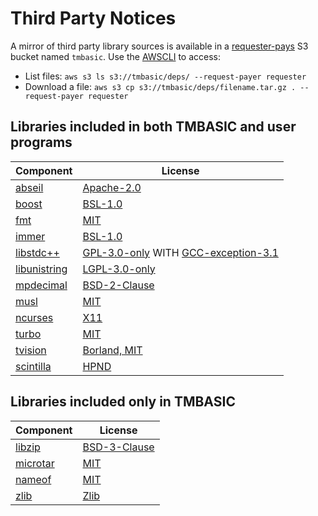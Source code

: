 # Third Party Notices

A mirror of third party library sources is available in a [requester-pays](https://docs.aws.amazon.com/AmazonS3/latest/userguide/RequesterPaysBuckets.html) S3 bucket named `tmbasic`. Use the [AWSCLI](https://aws.amazon.com/cli/) to access:

- List files: `aws s3 ls s3://tmbasic/deps/ --request-payer requester`
- Download a file: `aws s3 cp s3://tmbasic/deps/filename.tar.gz . --request-payer requester`

## Libraries included in both TMBASIC and user programs

Component | License
-- | --
[abseil](https://abseil.io) | [Apache-2.0](https://github.com/electroly/tmbasic/blob/master/doc/licenses/abseil/LICENSE)
[boost](https://www.boost.org/) | [BSL-1.0](https://github.com/electroly/tmbasic/blob/master/doc/licenses/boost/LICENSE_1_0.txt)
[fmt](https://github.com/fmtlib/fmt) | [MIT](https://github.com/electroly/tmbasic/blob/master/doc/licenses/fmt/LICENSE.rst)
[immer](https://github.com/arximboldi/immer) | [BSL-1.0](https://github.com/electroly/tmbasic/blob/master/doc/licenses/immer/LICENSE)
[libstdc++](https://gcc.gnu.org/onlinedocs/libstdc++/) | [GPL-3.0-only](https://github.com/electroly/tmbasic/blob/master/doc/licenses/gcc/GPL-3) WITH [GCC-exception-3.1](https://github.com/electroly/tmbasic/blob/master/doc/licenses/gcc/copyright)
[libunistring](https://www.gnu.org/software/libunistring/manual/libunistring.html) | [LGPL-3.0-only](https://github.com/electroly/tmbasic/blob/master/doc/licenses/libunistring/COPYING.LIB)
[mpdecimal](https://www.bytereef.org/mpdecimal/) | [BSD-2-Clause](https://github.com/electroly/tmbasic/blob/master/doc/licenses/mpdecimal/LICENSE.txt)
[musl](https://musl.libc.org/) | [MIT](https://github.com/electroly/tmbasic/blob/master/doc/licenses/musl/COPYRIGHT)
[ncurses](https://invisible-island.net/ncurses/) | [X11](https://github.com/electroly/tmbasic/blob/master/doc/licenses/ncurses/COPYING)
[turbo](https://github.com/magiblot/turbo) | [MIT](https://github.com/electroly/tmbasic/blob/master/doc/licenses/turbo/COPYRIGHT)
[tvision](https://github.com/magiblot/tvision) | [Borland, MIT](https://github.com/electroly/tmbasic/blob/master/doc/licenses/tvision/COPYRIGHT)
[scintilla](https://www.scintilla.org/) | [HPND](https://github.com/electroly/tmbasic/blob/master/doc/licenses/scintilla/License.txt)

## Libraries included only in TMBASIC

Component | License
-- | --
[libzip](https://github.com/nih-at/libzip) | [BSD-3-Clause](https://github.com/electroly/tmbasic/blob/master/doc/licenses/libzip/LICENSE)
[microtar](https://github.com/rxi/microtar) | [MIT](https://github.com/electroly/tmbasic/blob/master/doc/licenses/microtar/LICENSE)
[nameof](https://github.com/Neargye/nameof) | [MIT](https://github.com/electroly/tmbasic/blob/master/doc/licenses/nameof/LICENSE.txt)
[zlib](https://zlib.net) | [Zlib](https://github.com/electroly/tmbasic/blob/master/doc/licenses/zlib/LICENSE.txt)
